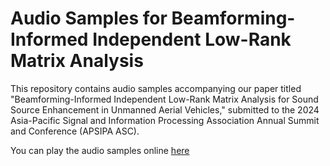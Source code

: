 # Audio Samples for Beamforming-Informed Independent Low-Rank Matrix Analysis
This repository contains audio samples accompanying our paper titled "Beamforming-Informed Independent Low-Rank Matrix Analysis for Sound Source Enhancement in Unmanned Aerial Vehicles," submitted to the 2024 Asia-Pacific Signal and Information Processing Association Annual Summit and Conference (APSIPA ASC).

You can play the audio samples online [here](https://jinxuanteh.notion.site/Audio-sample-113082c68e8180c297d1fc17740085ba?pvs=4)
